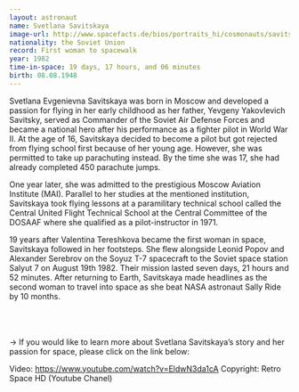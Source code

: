 ```yaml
---
layout: astronaut
name: Svetlana Savitskaya
image-url: http://www.spacefacts.de/bios/portraits_hi/cosmonauts/savitskaya_svetlana.jpg
nationality: the Soviet Union
record: First woman to spacewalk
year: 1982
time-in-space: 19 days, 17 hours, and 06 minutes
birth: 08.08.1948
---
```


Svetlana Evgenievna Savitskaya was born in Moscow and developed a passion for flying in her early childhood as her father, Yevgeny Yakovlevich Savitsky, served as Commander of the Soviet Air Defense Forces and became a national hero after his performance as a fighter pilot in World War II.
At the age of 16, Savitskaya decided to become a pilot but got rejected from flying school first because of her young age. However, she was permitted to take up parachuting instead. By the time she was 17, she had already completed 450 parachute jumps.

One year later, she was admitted to the prestigious Moscow Aviation Institute (MAI). Parallel to her studies at the mentioned institution, Savitskaya took flying lessons at a paramilitary technical school called the Central United Flight Technical School at the Central Committee of the DOSAAF where she qualified as a pilot-instructor in 1971.

19 years after Valentina Tereshkova became the first woman in space, Savitskaya followed in her footsteps. She flew alongside Leonid Popov and Alexander Serebrov on the Soyuz T-7 spacecraft to the Soviet space station Salyut 7 on August 19th 1982. Their mission lasted seven days, 21 hours and 52 minutes. After returning to Earth, Savitskaya made headlines as the second woman to travel into space as she beat NASA astronaut Sally Ride by 10 months. 

<br>
<br>
<br>
-> If you would like to learn more about Svetlana Savitskaya’s story and her passion for space, please click on the link below:

Video: https://www.youtube.com/watch?v=EldwN3da1cA
Copyright: Retro Space HD (Youtube Chanel)

